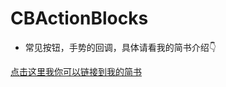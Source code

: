 # CBActionBlocks

- 常见按钮，手势的回调，具体请看我的简书介绍👇

[点击这里我你可以链接到我的简书](http://www.jianshu.com/u/9336dcb5302e) 
